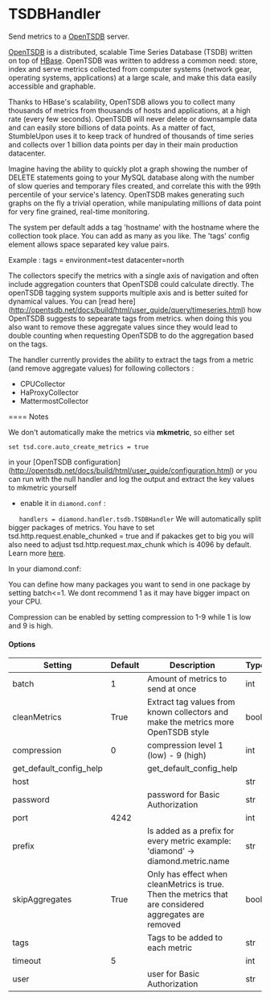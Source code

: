 <!--This file was generated from the python source
Please edit the source to make changes
-->
TSDBHandler
=====

Send metrics to a [OpenTSDB](http://opentsdb.net/) server.

[OpenTSDB](http://opentsdb.net/) is a distributed, scalable Time Series
Database (TSDB) written on top of [HBase](http://hbase.org/). OpenTSDB was
written to address a common need: store, index and serve metrics collected from
computer systems (network gear, operating systems, applications) at a large
scale, and make this data easily accessible and graphable.

Thanks to HBase's scalability, OpenTSDB allows you to collect many thousands of
metrics from thousands of hosts and applications, at a high rate (every few
seconds). OpenTSDB will never delete or downsample data and can easily store
billions of data points. As a matter of fact, StumbleUpon uses it to keep track
of hundred of thousands of time series and collects over 1 billion data points
per day in their main production datacenter.

Imagine having the ability to quickly plot a graph showing the number of DELETE
statements going to your MySQL database along with the number of slow queries
and temporary files created, and correlate this with the 99th percentile of
your service's latency. OpenTSDB makes generating such graphs on the fly a
trivial operation, while manipulating millions of data point for very fine
grained, real-time monitoring.

The system per default adds a tag 'hostname' with the hostname where the
collection took place. You can add as many as you like. The 'tags' config
element allows space separated key value pairs.

Example :
tags = environment=test datacenter=north

The collectors specify the metrics with a single axis of navigation and often
include aggregation counters that OpenTSDB could calculate directly.
The openTSDB tagging system supports multiple axis and is better suited
for dynamical values. You can [read here]
(http://opentsdb.net/docs/build/html/user_guide/query/timeseries.html)
how OpenTSDB suggests to sepearate tags from metrics. when doing this you also
want to remove these aggregate values since they would lead to double counting
when requesting OpenTSDB to do the aggregation based on the tags.

The handler currently provides the ability to extract the tags from a metric
(and remove aggregate values) for following collectors :
* CPUCollector
* HaProxyCollector
* MattermostCollector


==== Notes

We don't automatically make the metrics via **mkmetric**, so either set
```
set tsd.core.auto_create_metrics = true
```
in your [OpenTSDB configuration]
(http://opentsdb.net/docs/build/html/user_guide/configuration.html)
or you can run with the null handler and log the output
and extract the key values to mkmetric yourself

- enable it in `diamond.conf` :

`    handlers = diamond.handler.tsdb.TSDBHandler
`
We will automatically split bigger packages of metrics. You have to set
tsd.http.request.enable_chunked = true
and if pakackes get to big you will also need to adjust
tsd.http.request.max_chunk which is 4096 by default. Learn more
[here](http://opentsdb.net/docs/build/html/user_guide/configuration.html).

In your diamond.conf:

You can define how many packages you want to send in one package by setting
batch<=1. We dont recommend 1 as it may have bigger impact on your CPU.

Compression can be enabled by setting compression to 1-9 while 1 is low and 9 is
high.


#### Options

| Setting                 | Default | Description                                                                                            | Type |
|-------------------------|---------|--------------------------------------------------------------------------------------------------------|------|
| batch                   | 1       | Amount of metrics to send at once                                                                      | int  |
| cleanMetrics            | True    | Extract tag values from known collectors and make the metrics more OpenTSDB style                      | bool |
| compression             | 0       | compression level 1 (low) - 9 (high)                                                                   | int  |
| get_default_config_help |         | get_default_config_help                                                                                |      |
| host                    |         |                                                                                                        | str  |
| password                |         | password for Basic Authorization                                                                       | str  |
| port                    | 4242    |                                                                                                        | int  |
| prefix                  |         | Is added as a prefix for every metric example: 'diamond' -> diamond.metric.name                        | str  |
| skipAggregates          | True    | Only has effect when cleanMetrics is true. Then the metrics that are considered aggregates are removed | bool |
| tags                    |         | Tags to be added to each metric                                                                        | str  |
| timeout                 | 5       |                                                                                                        | int  |
| user                    |         | user for Basic Authorization                                                                           | str  |
